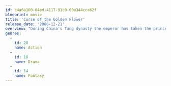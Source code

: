 ```yaml
---
id: c4a6a100-04ed-4117-91c0-60a344cca62f
blueprint: movie
title: 'Curse of the Golden Flower'
release_date: '2006-12-21'
overview: "During China's Tang dynasty the emperor has taken the princess of a neighboring province as wife. She has borne him two sons and raised his eldest. Now his control over his dominion is complete, including the royal family itself."
genres:
  -
    id: 28
    name: Action
  -
    id: 18
    name: Drama
  -
    id: 14
    name: Fantasy
---
```

